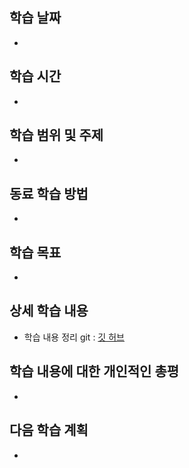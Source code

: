 학습 날짜
---
+ 

학습 시간
---
+ 

학습 범위 및 주제
---
+ 

동료 학습 방법
---
+ 

학습 목표
---
+ 

상세 학습 내용
---
+ 학습 내용 정리 git : [깃 허브](https://github.com/kiskim/study)   


학습 내용에 대한 개인적인 총평
---
+ 

다음 학습 계획
---
+ 